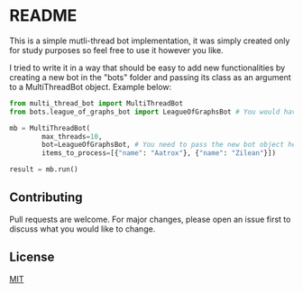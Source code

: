 # README

This is a simple mutli-thread bot implementation, it was simply created only for study purposes so feel free to use it however you like. 

I tried to write it in a way that should be easy to add new functionalities by creating a new bot in the "bots" folder and passing its class as an argument to a MultiThreadBot object. Example below:

```python
from multi_thread_bot import MultiThreadBot
from bots.league_of_graphs_bot import LeagueOfGraphsBot # You would have to create a new bot object

mb = MultiThreadBot(
        max_threads=10, 
        bot=LeagueOfGraphsBot, # You need to pass the new bot object here
        items_to_process=[{"name": "Aatrox"}, {"name": "Zilean"}])

result = mb.run()

```


## Contributing
Pull requests are welcome. For major changes, please open an issue first to discuss what you would like to change.

## License
[MIT](https://choosealicense.com/licenses/mit/)